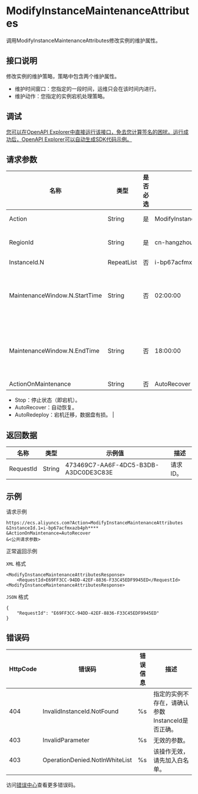 # ModifyInstanceMaintenanceAttributes

调用ModifyInstanceMaintenanceAttributes修改实例的维护属性。

## 接口说明

修改实例的维护策略，策略中包含两个维护属性。

-   维护时间窗口：您指定的一段时间，运维只会在该时间内进行。
-   维护动作：您指定的实例宕机处理策略。

## 调试

[您可以在OpenAPI Explorer中直接运行该接口，免去您计算签名的困扰。运行成功后，OpenAPI Explorer可以自动生成SDK代码示例。](https://api.aliyun.com/#product=Ecs&api=ModifyInstanceMaintenanceAttributes&type=RPC&version=2014-05-26)

## 请求参数

|名称|类型|是否必选|示例值|描述|
|--|--|----|---|--|
|Action|String|是|ModifyInstanceMaintenanceAttributes|系统规定参数。取值：ModifyInstanceMaintenanceAttributes |
|RegionId|String|是|cn-hangzhou|实例所属的地域ID。您可以调用[DescribeRegions](~~25609~~)查看最新的阿里云地域列表。 |
|InstanceId.N|RepeatList|否|i-bp67acfmxazb4ph\*\*\*\*|实例ID。N的取值范围为：1~100 |
|MaintenanceWindow.N.StartTime|String|否|02:00:00|维护时间窗口开始时间。必须为整小时，不允许设置分、秒。开始时间和结束时间必须同时设置，并且结束时间与开始时间需要间隔1~23个整小时。采用UTC +8时区，格式为`HH:mm:ss`。N的取值为1，只支持设置1个时间窗口。 |
|MaintenanceWindow.N.EndTime|String|否|18:00:00|维护时间窗口结束时间。必须为整小时，不允许设置分、秒。开始时间和结束时间必须同时设置，并且结束时间与开始时间需要间隔1~23个整小时。采用UTC +8时区，格式为`HH:mm:ss`。N的取值为1，只支持设置1个时间窗口。 |
|ActionOnMaintenance|String|否|AutoRecover|维护动作。取值范围：

 -   Stop：停止状态（即宕机）。
-   AutoRecover：自动恢复。
-   AutoRedeploy：宕机迁移，数据盘有损。 |

## 返回数据

|名称|类型|示例值|描述|
|--|--|---|--|
|RequestId|String|473469C7-AA6F-4DC5-B3DB-A3DC0DE3C83E|请求ID。 |

## 示例

请求示例

```
https://ecs.aliyuncs.com?Action=ModifyInstanceMaintenanceAttributes
&InstanceId.1=i-bp67acfmxazb4ph****
&ActionOnMaintenance=AutoRecover
&<公共请求参数>
```

正常返回示例

`XML` 格式

```
<ModifyInstanceMaintenanceAttributesResponse>    
    <RequestId>E69FF3CC-94DD-42EF-8836-F33C45EDF9945ED</RequestId>
<ModifyInstanceMaintenanceAttributesResponse>
```

`JSON` 格式

```
{
	"RequestId": "E69FF3CC-94DD-42EF-8836-F33C45EDF9945ED"
}
```

## 错误码

|HttpCode|错误码|错误信息|描述|
|--------|---|----|--|
|404|InvalidInstanceId.NotFound|%s|指定的实例不存在，请确认参数InstanceId是否正确。|
|403|InvalidParameter|%s|无效的参数。|
|403|OperationDenied.NotInWhiteList|%s|该操作无效，请先加入白名单。|

访问[错误中心](https://error-center.alibabacloud.com/status/product/Ecs)查看更多错误码。

